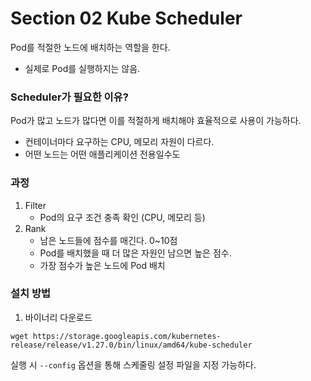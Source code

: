# Section 02 Kube Scheduler
Pod를 적절한 노드에 배치하는 역할을 한다.
- 실제로 Pod를 실행하지는 않음.

### Scheduler가 필요한 이유?
Pod가 많고 노드가 많다면 이를 적절하게 배치해야 효율적으로 사용이 가능하다.
- 컨테이너마다 요구하는 CPU, 메모리 자원이 다르다.
- 어떤 노드는 어떤 애플리케이션 전용일수도

### 과정
1. Filter
   - Pod의 요구 조건 충족 확인 (CPU, 메모리 등)
2. Rank
   - 남은 노드들에 점수를 매긴다. 0~10점
   - Pod를 배치했을 때 더 많은 자원인 남으면 높은 점수.
   - 가장 점수가 높은 노드에 Pod 배치
   
### 설치 방법
1. 바이너리 다운로드
~~~
wget https://storage.googleapis.com/kubernetes-release/release/v1.27.0/bin/linux/amd64/kube-scheduler
~~~

실행 시 `--config` 옵션을 통해 스케줄링 설정 파일을 지정 가능하다.